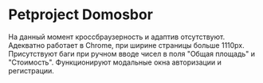 # Petproject Domosbor

На данный момент кроссбраузерность и адаптив отсутствуют. Адекватно работает в Chrome, при ширине страницы больше 1110px.
Присутствуют баги при ручном вводе чисел в поля "Общая площадь" и "Стоимость".
Функционируют модальные окна авторизации и регистрации.
